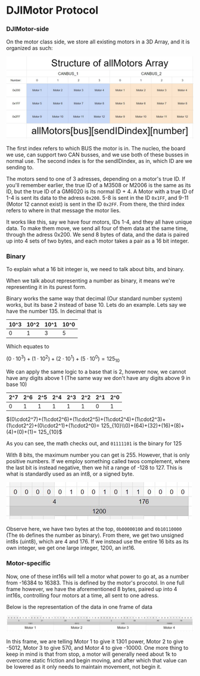 # DJIMotor Protocol

### DJIMotor-side

On the motor class side, we store all existing motors in a 3D Array, and it is organized as such:

![](assets/allMotors.png)

The first index refers to which BUS the motor is in. The nucleo, the board we use, can support two CAN busses, and we use both of these busses in normal use. The second index is for the sendIDindex, as in, which ID are we sending to. 

The motors send to one of 3 adresses, depending on a motor's true ID. If you'll remember earlier, the true ID of a M3508 or M2006 is the same as its ID, but the true ID of a GM6020 is its normal ID + 4. A Motor with a true ID of 1-4 is sent its data to the adress `0x200`. 5-8 is sent in the ID `0x1FF`, and 9-11 (Motor 12 cannot exist) is sent in the ID `0x2FF`. From there, the third index refers to where in that message the motor lies. 

It works like this, say we have four motors, IDs 1-4, and they all have unique data. To make them move, we send all four of them data at the same time, through the adress 0x200. We send 8 bytes of data, and the data is paired up into 4 sets of two bytes, and each motor takes a pair as a 16 bit integer.

### Binary

To explain what a 16 bit integer is, we need to talk about bits, and binary.

When we talk about representing a number as binary, it means we're representing it in its purest form.

Binary works the same way that decimal (Our standard number system) works, but its base 2 instead of base 10. Lets do an example. Lets say we have the number 135. In decimal that is

| 10^3 | 10^2 | 10^1 | 10^0 |
| ---- | ---- | ---- | ---- |
| 0    | 1    | 3    | 5    |

Which equates to

$(0\cdot10^3)+(1\cdot10^2)+(2\cdot10^1)+(5\cdot10^0) = 125_{10}$

We can apply the same logic to a base that is 2, however now, we cannot have any digits above 1 (The same way we don't have any digits above 9 in base 10)

| 2^7 | 2^6 | 2^5 | 2^4 | 2^3 | 2^2 | 2^1 | 2^0 |
| --- | --- | --- | --- | --- | --- | --- | --- |
| 0   | 1   | 1   | 1   | 1   | 1   | 0   | 1   |

$(0\cdot2^7)+(1\cdot2^6)+(1\cdot2^5)+(1\cdot2^4)+(1\cdot2^3)+(1\cdot2^2)+(0\cdot2^1)+(1\cdot2^0)= 125_{10}\\0)+(64)+(32)+(16)+(8)+(4)+(0)+(1)= 125_{10}$

As you can see, the math checks out, and `01111101` is the binary for 125

With 8 bits, the maximum number you can get is 255. However, that is only positive numbers. If we employ something called twos complement, where the last bit is instead negative, then we hit a range of -128 to 127. This is what is standardly used as an int8, or a signed byte.

![](assets/onenumber.jpg)

Observe here, we have two bytes at the top, `0b00000100` and `0b10110000` (The `0b` defines the number as binary). From there, we get two unsigned int8s (uint8), which are 4 and 176. If we instead use the entire 16 bits as its own integer, we get one large integer, 1200, an int16.

### Motor-specific

Now, one of these int16s will tell a motor what power to go at, as a number from -16384 to 16383. This is defined by the motor's procotol. In one full frame however, we have the aforementioned 8 bytes, paired up into 4 int16s, controlling four motors at a time, all sent to one adress.

Below is the representation of the data in one frame of data

![](assets/oneframe.jpg)

In this frame, we are telling Motor 1 to give it 1301 power, Motor 2 to give -5012, Motor 3 to give 570, and Motor 4 to give -10000. One more thing to keep in mind is that from stop, a motor will generally need about 1k to overcome static friction and begin moving, and after which that value can be lowered as it only needs to maintain movement, not begin it.
